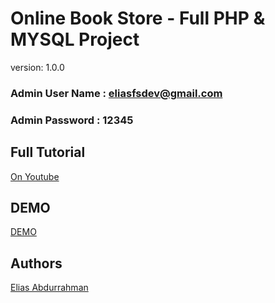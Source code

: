# Online Book Store - Full PHP & MYSQL Project

version: 1.0.0

### Admin User Name : eliasfsdev@gmail.com

### Admin Password : 12345

## Full Tutorial

[On Youtube](https://youtube.com/playlist?list=PL2WFgdVk-usF5q_zBoHCFeGEj7NCQ_YLq)

## DEMO

[DEMO](https://youtu.be/IMCHi-5Ig40)

## Authors

[Elias Abdurrahman](https://github.com/codingWithElias)
